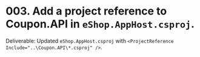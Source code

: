 # 003. Add a project reference to Coupon.API in `eShop.AppHost.csproj`.

Deliverable: Updated `eShop.AppHost.csproj` with `<ProjectReference Include="..\Coupon.API\*.csproj" />`.